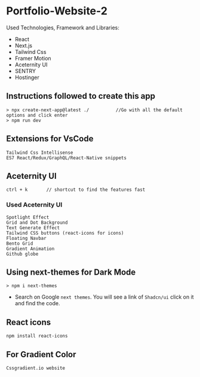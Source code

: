 # Portfolio-Website-2
Used Technologies, Framework and Libraries:
- React
- Next.js
- Tailwind Css
- Framer Motion
- Aceternity UI
- SENTRY
- Hostinger

## Instructions followed to create this app
```
> npx create-next-app@latest ./          //Go with all the default options and click enter
> npm run dev
```

## Extensions for VsCode
```
Tailwind Css Intellisense
ES7 React/Redux/GraphQL/React-Native snippets
```

## Aceternity UI
```
ctrl + k       // shortcut to find the features fast
```

### Used Aceternity UI
```
Spotlight Effect
Grid and Dot Background
Text Generate Effect
Tailwind CSS buttons (react-icons for icons)
Floating Navbar
Bento Grid
Gradient Animation
Github globe
```

## Using next-themes for Dark Mode
```
> npm i next-themes
```
- Search on Google `next themes`. You will see a link of `Shadcn/ui` click on it and find the code.

## React icons
```
npm install react-icons
```

## For Gradient Color
```
Cssgradient.io website
```
